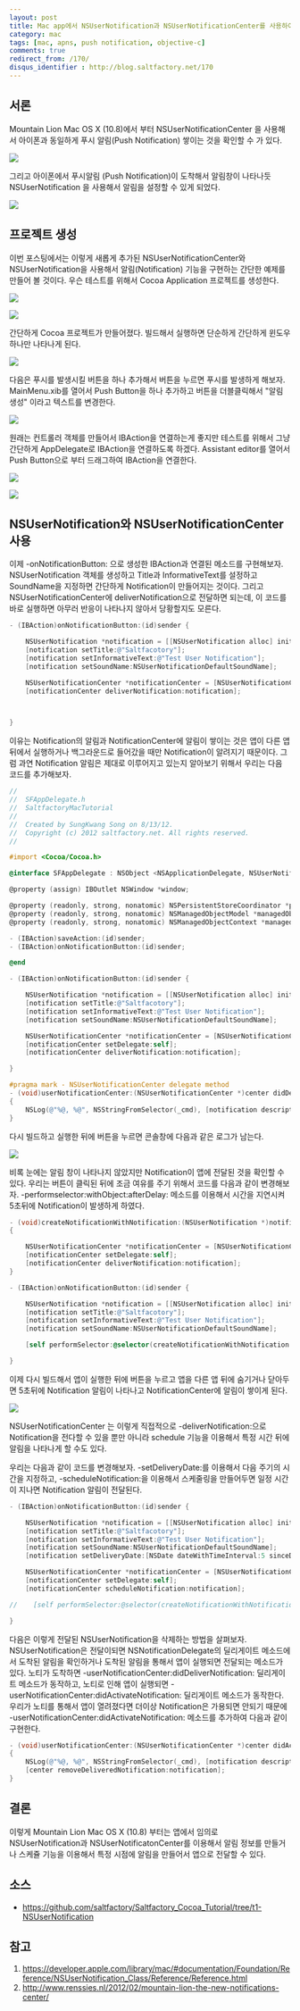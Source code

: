 ```yaml
---
layout: post
title: Mac app에서 NSUserNotification과 NSUserNotificationCenter를 사용하여 알림기능 구현하기
category: mac
tags: [mac, apns, push notification, objective-c]
comments: true
redirect_from: /170/
disqus_identifier : http://blog.saltfactory.net/170
---
```


## 서론

Mountain Lion Mac OS X (10.8)에서 부터 NSUserNotificationCenter 을 사용해서 아이폰과 동일하게 푸시 알림(Push Notification) 쌓이는 것을 확인할 수 가 있다.

![](http://hbn-blog-assets.s3.amazonaws.com/saltfactory/images/03b6f240-63eb-4a71-b20f-4ab160e6c901)

그리고 아이폰에서 푸시알림 (Push Notification)이 도착해서 알림창이 나타나듯 NSUserNotification 을 사용해서 알림을 설정할 수 있게 되었다.

![](http://hbn-blog-assets.s3.amazonaws.com/saltfactory/images/419c8d73-99aa-4b6f-83ed-8a64983704c3)

<!--more-->

## 프로젝트 생성

이번 포스팅에서는 이렇게 새롭게 추가된 NSUserNotificationCenter와 NSUserNotification을 사용해서 알림(Notification) 기능을 구현하는 간단한 예제를 만들어 볼 것이다. 우슨 테스트를 위해서 Cocoa Application 프로젝트를 생성한다.

![](http://hbn-blog-assets.s3.amazonaws.com/saltfactory/images/adef65d7-cba5-4827-ab5f-c54e25d919f9)

![](http://hbn-blog-assets.s3.amazonaws.com/saltfactory/images/c020e89c-1077-4ae3-9cb9-fc6c5a2c20e5)

간단하게 Cocoa 프로젝트가 만들어졌다. 빌드해서 실행하면 단순하게 간단하게 윈도우하나만 나타나게 된다.

![](http://hbn-blog-assets.s3.amazonaws.com/saltfactory/images/31dc5fcb-ee1b-4cab-98dc-6526416e5166)


다음은 푸시를 발생시킬 버튼을 하나 추가해서 버튼을 누르면 푸시를 발생하게 해보자. MainMenu.xib를 열어서 Push Button을 하나 추가하고 버튼을 더블클릭해서 "알림 생성" 이라고 텍스트를 변경한다.

![](http://hbn-blog-assets.s3.amazonaws.com/saltfactory/images/492d6da1-0905-4d56-a05f-0c25fa181402)

원래는 컨트롤러 객체를 만들어서 IBAction을 연결하는게 좋지만 테스트를 위해서 그냥 간단하게 AppDelegate로 IBAction을 연결하도록 하겠다. Assistant editor를  열어서 Push Button으로 부터 드래그하여 IBAction을 연결한다.

![](http://hbn-blog-assets.s3.amazonaws.com/saltfactory/images/ff221079-9294-41c2-ab93-8b7c2c76b492)

![](http://hbn-blog-assets.s3.amazonaws.com/saltfactory/images/6aea7ff5-019d-4f45-9515-5a80c80b58f7)

## NSUserNotification와 NSUserNotificationCenter 사용

이제 -onNotificationButton: 으로 생성한 IBAction과 연결된 메소드를 구현해보자.
NSUserNotification 객체를 생성하고 Title과 InformativeText를 설정하고 SoundName을 지정하면 간단하게 Notification이 만들어지는 것이다. 그리고 NSUserNotificationCenter에 deliverNotification으로 전달하면 되는데, 이 코드를 바로 실행하면 아무러 반응이 나타나지 않아서 당황할지도 모른다.

```objective-c
- (IBAction)onNotificationButton:(id)sender {

    NSUserNotification *notification = [[NSUserNotification alloc] init];
    [notification setTitle:@"Saltfacotory"];
    [notification setInformativeText:@"Test User Notification"];
    [notification setSoundName:NSUserNotificationDefaultSoundName];

    NSUserNotificationCenter *notificationCenter = [NSUserNotificationCenter defaultUserNotificationCenter];
    [notificationCenter deliverNotification:notification];



}
```

이유는 Notification의 알림과 NotificationCenter에 알림이 쌓이는 것은 앱이 다른 앱 뒤에서 실행하거나 백그라운드로 들어갔을 때만 Notification이 알려지기 때문이다. 그럼 과연 Notification 알림은 제대로 이루어지고 있는지 알아보기 위해서 우리는 다음 코드를 추가해보자.

```objective-c
//
//  SFAppDelegate.h
//  SaltfactoryMacTutorial
//
//  Created by SungKwang Song on 8/13/12.
//  Copyright (c) 2012 saltfactory.net. All rights reserved.
//

#import <Cocoa/Cocoa.h>

@interface SFAppDelegate : NSObject <NSApplicationDelegate, NSUserNotificationCenterDelegate>

@property (assign) IBOutlet NSWindow *window;

@property (readonly, strong, nonatomic) NSPersistentStoreCoordinator *persistentStoreCoordinator;
@property (readonly, strong, nonatomic) NSManagedObjectModel *managedObjectModel;
@property (readonly, strong, nonatomic) NSManagedObjectContext *managedObjectContext;

- (IBAction)saveAction:(id)sender;
- (IBAction)onNotificationButton:(id)sender;

@end
```

```objective-c
- (IBAction)onNotificationButton:(id)sender {

    NSUserNotification *notification = [[NSUserNotification alloc] init];
    [notification setTitle:@"Saltfacotory"];
    [notification setInformativeText:@"Test User Notification"];
    [notification setSoundName:NSUserNotificationDefaultSoundName];

    NSUserNotificationCenter *notificationCenter = [NSUserNotificationCenter defaultUserNotificationCenter];
    [notificationCenter setDelegate:self];
    [notificationCenter deliverNotification:notification];

}

#pragma mark - NSUserNotificationCenter delegate method
- (void)userNotificationCenter:(NSUserNotificationCenter *)center didDeliverNotification:(NSUserNotification *)notification
{
    NSLog(@"%@, %@", NSStringFromSelector(_cmd), [notification description]);
}
```

다시 빌드하고 실행한 뒤에 버튼을 누르면 콘솔창에 다음과 같은 로그가 남는다.

![](http://hbn-blog-assets.s3.amazonaws.com/saltfactory/images/9d216e99-2cd4-4e33-b955-2471816384f4)

비록 눈에는 알림 창이 나타나지 않았지만 Notification이 앱에 전달된 것을 확인할 수 있다. 우리는 버튼이 클릭된 뒤에 조금 여유를 주기 위해서 코드를 다음과 같이 변경해보자. -performselector:withObject:afterDelay: 메소드를 이용해서 시간을 지연시켜 5초뒤에 Notification이 발생하게 하였다.


```objective-c
- (void)createNotificationWithNotification:(NSUserNotification *)notification
{

    NSUserNotificationCenter *notificationCenter = [NSUserNotificationCenter defaultUserNotificationCenter];
    [notificationCenter setDelegate:self];
    [notificationCenter deliverNotification:notification];
}

- (IBAction)onNotificationButton:(id)sender {

    NSUserNotification *notification = [[NSUserNotification alloc] init];
    [notification setTitle:@"Saltfacotory"];
    [notification setInformativeText:@"Test User Notification"];
    [notification setSoundName:NSUserNotificationDefaultSoundName];

    [self performSelector:@selector(createNotificationWithNotification:) withObject:notification afterDelay:5.0];

}
```

이제 다시 빌드해서 앱이 실행한 뒤에 버튼을 누르고 앱을 다른 앱 뒤에 숨기거나 닫아두면 5초뒤에 Notification 알림이 나타나고 NotificationCenter에 알림이 쌓이게 된다.

![](http://hbn-blog-assets.s3.amazonaws.com/saltfactory/images/daaa5b21-efcf-45d3-b215-c92bd5bdf682)

NSUserNotificationCenter 는 이렇게 직접적으로 -deliverNotification:으로 Notification을 전다할 수 있을 뿐만 아니라 schedule 기능을 이용해서 특정 시간 뒤에 알림을 나타나게 할 수도 있다.

우리는 다음과 같이 코드를 변경해보자. -setDeliveryDate:를 이용해서 다음 주기의 시간을 지정하고, -scheduleNotification:을 이용해서 스케줄링을 만들어두면 일정 시간이 지나면 Notification 알림이 전달된다.

```objective-c
- (IBAction)onNotificationButton:(id)sender {

    NSUserNotification *notification = [[NSUserNotification alloc] init];
    [notification setTitle:@"Saltfacotory"];
    [notification setInformativeText:@"Test User Notification"];
    [notification setSoundName:NSUserNotificationDefaultSoundName];
    [notification setDeliveryDate:[NSDate dateWithTimeInterval:5 sinceDate:[NSDate date]]];

    NSUserNotificationCenter *notificationCenter = [NSUserNotificationCenter defaultUserNotificationCenter];
    [notificationCenter setDelegate:self];
    [notificationCenter scheduleNotification:notification];

//    [self performSelector:@selector(createNotificationWithNotification:) withObject:notification afterDelay:5.0];

}
```

다음은 이렇게 전달된 NSUserNotification을 삭제하는 방법을 살펴보자. NSUserNotification은 전달이되면 NSNotificationDelegate의 딜리게이트 메소드에서 도착된 알림을 확인하거나 도착된 알림을 통해서 앱이 실행되면 전달되는 메소드가 있다. 노티가 도착하면 -userNotificationCenter:didDeliverNotification: 딜리게이트 메소드가 동작하고, 노티로 인해 앱이 실행되면 -userNotificationCenter:didActivateNotification: 딜리게이트 메소드가 동작한다. 우리가 노티를 통해서 앱이 열려졌다면 더이상 Notification은 가용되면 안되기 때문에 -userNotificationCenter:didActivateNotification: 메소드를 추가하여 다음과 같이 구현한다.

```objective-c
- (void)userNotificationCenter:(NSUserNotificationCenter *)center didActivateNotification:(NSUserNotification *)notification
{
    NSLog(@"%@, %@", NSStringFromSelector(_cmd), [notification description]);
    [center removeDeliveredNotification:notification];
}
```

## 결론

이렇게 Mountain Lion Mac OS X (10.8) 부터는 앱에서 임의로 NSUserNotification과 NSUserNotificatonCenter를 이용해서 알림 정보를 만들거나 스케쥴 기능을 이용해서 특정 시점에 알림을 만들어서 앱으로 전달할 수 있다.

## 소스

* https://github.com/saltfactory/Saltfactory_Cocoa_Tutorial/tree/t1-NSUserNotification

## 참고

1. https://developer.apple.com/library/mac/#documentation/Foundation/Reference/NSUserNotification_Class/Reference/Reference.html
2. http://www.renssies.nl/2012/02/mountain-lion-the-new-notifications-center/

